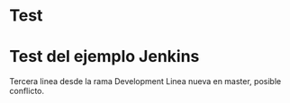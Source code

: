 # Test
# Test del ejemplo Jenkins
Tercera linea desde la rama Development
Linea nueva en master, posible conflicto.